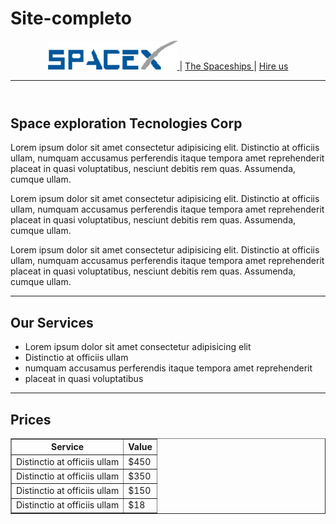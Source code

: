 # Site-completo
<!DOCTYPE html>
<html lang="en">
<head>
  <title>SpaceX</title>
</head>
<body>
  <header>
    <nav>
      <a href="index.html">
        <img src="LOGO.png" alt="">
      </a> |
      <a href="spaceship.html">
        The Spaceships
      </a> |
      <a href="hire_us.html">
      Hire us  
      </a>
    </nav>  
    <hr>
  </header>
  <section>
    <h1>Space exploration Tecnologies Corp</h1>
    <p>Lorem ipsum dolor sit amet consectetur adipisicing elit. Distinctio at officiis ullam, numquam accusamus perferendis itaque tempora amet reprehenderit placeat in quasi voluptatibus, nesciunt debitis rem quas. Assumenda, cumque ullam.</p>
    <p>Lorem ipsum dolor sit amet consectetur adipisicing elit. Distinctio at officiis ullam, numquam accusamus perferendis itaque tempora amet reprehenderit placeat in quasi voluptatibus, nesciunt debitis rem quas. Assumenda, cumque ullam.</p>
    <p>Lorem ipsum dolor sit amet consectetur adipisicing elit. Distinctio at officiis ullam, numquam accusamus perferendis itaque tempora amet reprehenderit placeat in quasi voluptatibus, nesciunt debitis rem quas. Assumenda, cumque ullam.</p>
  </section>
  <hr>
  <section>
    <h1>Our Services</h1>
    <ul>
      <li>Lorem ipsum dolor sit amet consectetur adipisicing elit</li>
      <li>Distinctio at officiis ullam</li>
      <li>numquam accusamus perferendis itaque tempora amet reprehenderit</li>
      <li>placeat in quasi voluptatibus</li>
    </ul>
  </section>
  <hr>

  <section>
    <h1>Prices</h1>
    <table border="1">
      <thead>
        <tr>
          <th>Service</th>
          <th>Value</th>
        </tr>
      </thead>
      <tbody>
        <tr>
          <td>Distinctio at officiis ullam</td>
          <td>$450</td>
        </tr>
        <tr>
          <td>Distinctio at officiis ullam</td>
          <td>$350</td>
        </tr>
        <tr>
          <td>Distinctio at officiis ullam</td>
          <td>$150</td>
        </tr>
        <tr>
          <td>Distinctio at officiis ullam</td>
          <td>$18</td>
        </tr>
      </tbody>
    </table>
    </ul>
  </section>
</body>
</html>

